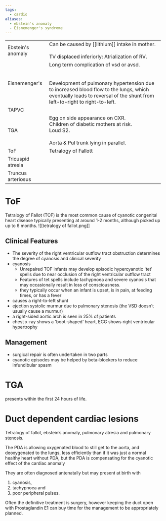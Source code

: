 ```yaml
---
tags:
  - cardio
aliases:
  - ebstein's anomaly
  - Eisnemenger's syndrome
---
```


|                    |                                                                                                                                                                                                                           |
| ------------------ | ------------------------------------------------------------------------------------------------------------------------------------------------------------------------------------------------------------------------- |
| Ebstein's anomaly  | Can be caused by [[lithium]] intake in mother.<br><br>TV displaced inferiorly: Atrialization of RV.                                                                                                                       |
| Eisnemenger's      | Long term complication of vsd or avsd.  <br> <br><br>Development of pulmonary hypertension due to increased blood flow to the lungs, which eventually leads to reversal of the shunt from left-to-right to right-to-left. |
| TAPVC              |                                                                                                                                                                                                                           |
| TGA                | Egg on side appearance on CXR.  <br>Children of diabetic mothers at risk.  <br>Loud S2.<br><br>Aorta & Pul trunk lying in parallel.                                                                                       |
| ToF                | Tetralogy of Fallott                                                                                                                                                                                                      |
| Tricuspid atresia  |                                                                                                                                                                                                                           |
| Truncus arteriosus |                                                                                                                                                                                                                           |
# ToF
Tetralogy of Fallot (TOF) is the most common cause of cyanotic congenital heart disease typically presenting at around 1-2 months, although picked up up to 6 months.
![[tetralogy of fallot.png]]
## Clinical Features
- The severity of the right ventricular outflow tract obstruction determines the degree of cyanosis and clinical severity
- cyanosis
	- Unrepaired TOF infants may develop episodic hypercyanotic 'tet' spells due to near occlusion of the right ventricular outflow tract
	- Features of tet spells include tachypnoea and severe cyanosis that may occasionally result in loss of consciousness.
	- they typically occur when an infant is upset, is in pain, at feeding times, or has a fever
- causes a right-to-left shunt
- ejection systolic murmur due to pulmonary stenosis (the VSD doesn't usually cause a murmur)
- a right-sided aortic arch is seen in 25% of patients
- chest x-ray shows a 'boot-shaped' heart, ECG shows right ventricular hypertrophy

## Management
- surgical repair is often undertaken in two parts
- cyanotic episodes may be helped by beta-blockers to reduce infundibular spasm

# TGA
presents within the first 24 hours of life.

# Duct dependent cardiac lesions
Tetralogy of fallot, ebstein’s anomaly, pulmonary atresia and pulmonary stenosis.

The PDA is allowing oxygenated blood to still get to the aorta, and deoxygenated to the lungs, less efficiently than if it was just a normal healthy heart without PDA, but the PDA is compensating for the cyanotic effect of the cardiac anomaly

They are often diagnosed antenatally but may present at birth with

1. cyanosis,
2. tachypnoea and
3. poor peripheral pulses.

Often the definitive treatment is surgery, however keeping the duct open with Prostaglandin E1 can buy time for the management to be appropriately planned.
